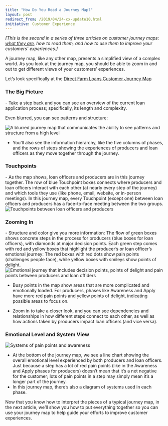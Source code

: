 ```yaml
---
title: "How Do You Read a Journey Map?"
layout: post
redirect_from: /2019/04/24-cx-update10.html
initiative: Customer Experience
---
```

<i>[This is the second in a series of three articles on customer journey maps:  <a href="https://coe.gsa.gov/2019/04/17/cx-update-9.html">what they are</a>, how to read them, and how to use them to improve your customers’ experiences.]</i>

A journey map, like any other map, presents a simplified view of a complex world. As you look at the journey map, you should be able to zoom in and out to get different views of your customers’ experiences.

Let’s look specifically at the <a href="https://coe.gsa.gov/coe/farm-loans/index.html#journeymap">Direct Farm Loans Customer Journey Map</a> 

<h3>The Big Picture</h3>
- Take a step back and you can see an overview of the current loan application process; specifically, its length and complexity. 

Even blurred, you can see patterns and structure:

<img src="{{site.baseurl}}/images/journey-map-blurred.jpg" alt="A blurred journey map that communicates the ability to see patterns and structure from a high level">

- You’ll also see the information hierarchy, like the five columns of phases, and the rows of steps showing the   experiences of producers and loan officers as they move together through the journey.

<h3>Touchpoints</h3>
- As the map shows, loan officers and producers are in this journey together. The row of blue Touchpoint boxes    connects where producers and loan officers interact with each other (at nearly every step of the journey) and which tools they use (like phone, email, website, or in-person meetings). In this journey map, every Touchpoint (except one) between loan officers and producers has a face-to-face meeting between the two groups.

<img src="{{site.baseurl}}/images/touchpoint-zoom.jpg" alt="Touchpoints between loan officers and producers">

<h3>Zooming In</h3>
- Structure and color give you more information: The flow of green boxes shows concrete steps in the process for producers (blue boxes for loan officers), with diamonds at major decision points. Each green step comes with red and yellow boxes that highlight the producer’s or loan officer’s emotional journey: The red boxes with red dots show pain points (challenges people face), while yellow boxes with smileys show points of delight.

<img src="{{site.baseurl}}/images/awareness-apply.jpg" alt="Emotional journey that includes decision points, points of delight and pain points between producers and loan offiders">

- Busy points in the map show areas that are more complicated and emotionally loaded. For producers, phases like Awareness and Apply have more red pain points and yellow points of delight, indicating possible areas to focus on.

- Zoom in to take a closer look, and you can see dependencies and relationships in how different steps connect to each other, as well as how actions taken by producers impact loan officers (and vice versa).</li>

<h3>Emotional Level and System View</h3>
<img src="{{site.baseurl}}/images/emotional-level-system-view.jpg" alt="Systems of pain points and awareness">

- At the bottom of the journey map, we see a line chart showing the overall emotional level experienced by both producers and loan officers. Just because a step has a lot of red pain points (like in the Awareness and Apply phases for producers) doesn’t mean that it’s a net negative for the customer; lots of pain points in a step may simply mean it’s a longer part of the journey.
- In this journey map, there’s also a diagram of systems used in each phase.

Now that you know how to interpret the pieces of a typical journey map, in the next article, we’ll show you how to put everything together so you can use your journey map to help guide your efforts to improve customer experiences.
